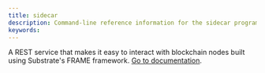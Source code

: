 ```yaml
---
title: sidecar
description: Command-line reference information for the sidecar program.
keywords:
---
```


A REST service that makes it easy to interact with blockchain nodes built using Substrate's FRAME framework.
[Go to documentation](https://github.com/paritytech/substrate-api-sidecar).
